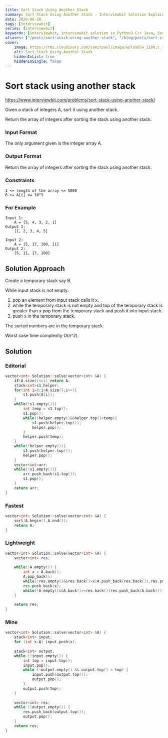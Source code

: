 ```yaml
---
title: Sort Stack Using Another Stack
summary: Sort Stack Using Another Stack - Interviewbit Solution Explained
date: 2020-06-20
tags: [interviewbit]
series: [interviewbit]
keywords: [interviewbit, interviewbit solution in Python3 C++ Java, Sort Stack Using Another Stack solution]
aliases: ["/posts/sort-stack-using-another-stack", "/blog/posts/sort-stack-using-another-stack", "/sort-stack-using-another-stack"]
cover:
    image: https://res.cloudinary.com/samirpaul/image/upload/w_1100,c_fit,co_rgb:FFFFFF,l_text:Arial_70_bold:Sort Stack Using Another Stack - Solution Explained/problem-solving.webp
    alt: Sort Stack Using Another Stack
    hiddenInList: true
    hiddenInSingle: false
---
```


# Sort stack using another stack

https://www.interviewbit.com/problems/sort-stack-using-another-stack/

Given a stack of integers A, sort it using another stack.

Return the array of integers after sorting the stack using another stack.

### Input Format

The only argument given is the integer array A.

### Output Format

Return the array of integers after sorting the stack using another stack.

### Constraints
```
1 <= length of the array <= 5000
0 <= A[i] <= 10^9 
```

### For Example
```
Input 1:
    A = [5, 4, 3, 2, 1]
Output 1:
    [1, 2, 3, 4, 5]

Input 2:
    A = [5, 17, 100, 11]
Output 2:
    [5, 11, 17, 100]
```

## Solution Approach

Create a temporary stack say B.

While input stack is not empty:

1. pop an element from input stack calls it x.
2. while the temporary stack is not empty and top of the temporary stack is greater than x pop from the temporary stack and push it into input stack.
3. push x in the temporary stack.

The sorted numbers are in the temporary stack.

Worst case time complexity O(n^2).

## Solution
### Editorial
```cpp
vector<int> Solution::solve(vector<int> &A) {
    if(A.size()<=1) return A;
    stack<int>s1,helper;
    for(int i=0;i<A.size();i++){
        s1.push(A[i]);
    }
    while(!s1.empty()){
        int temp = s1.top();
        s1.pop();
        while(!helper.empty()&&helper.top()>temp){
            s1.push(helper.top());
            helper.pop();
        }
        helper.push(temp);
    }
    while(!helper.empty()){
        s1.push(helper.top());
        helper.pop();
    }
    vector<int>arr;
    while(!s1.empty()){
        arr.push_back(s1.top());
        s1.pop();
    }
    return arr;
}
```

### Fastest
```cpp
vector<int> Solution::solve(vector<int> &A) {
    sort(A.begin(),A.end());
    return A;
}
```
### Lightweight
```cpp
vector<int> Solution::solve(vector<int> &A) {
    vector<int> res;
    
    while(!A.empty()) {
        int x = A.back();
        A.pop_back();
        while(!res.empty()&&res.back()>x)A.push_back(res.back()),res.pop_back();
        res.push_back(x);
        while(!A.empty()&&A.back()>=res.back())res.push_back(A.back()),A.pop_back();
    }
    
    return res;
}
```

### Mine
```cpp
vector<int> Solution::solve(vector<int> &A) {
    stack<int> input;
    for (int x:A) input.push(x);
    
    stack<int> output; 
    while (!input.empty()) { 
        int tmp = input.top(); 
        input.pop(); 
        while (!output.empty() && output.top() < tmp) { 
            input.push(output.top()); 
            output.pop(); 
        } 
        output.push(tmp); 
    }
    
    vector<int> res;
    while (!output.empty()) {
        res.push_back(output.top());
        output.pop();
    }
    return res;
}
```
